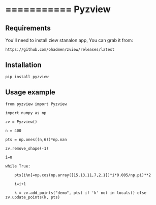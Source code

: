 ===========
Pyzview
===========

Requirements
------------

You'll need to install ziew stanalon app, You can grab it from:


``https://github.com/ohadmen/zview/releases/latest``

Installation
------------
    pip install pyzview


Usage example
-------------
    from pyzview import Pyzview

    import numpy as np
    
    zv = Pyzview()

    n = 400

    pts = np.ones((n,6))*np.nan

    zv.remove_shape(-1)

    i=0

    while True:

        pts[i%n]=np.cos(np.array([15,13,11,7,2,1])*i*0.005/np.pi)**2

        i=i+1
        
        k = zv.add_points("demo", pts) if 'k' not in locals() else zv.update_points(k, pts)
